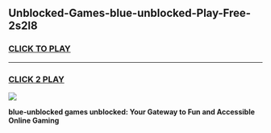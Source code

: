 
## Unblocked-Games-blue-unblocked-Play-Free-2s2l8
<h3>
<a href="https://premium76.site?title=blue-unblocked&ref=10A">CLICK TO PLAY</a></h3>
<hr>

<h3>
<a href="https://premium76.site?title=blue-unblocked&ref=10A">CLICK 2 PLAY</a>
  
</h3>

<a href="https://premium76.site?title=blue-unblocked&ref=10A"><img src="https://clearcache.store/games.png"></a>


**blue-unblocked games unblocked: Your Gateway to Fun and Accessible Online Gaming**
